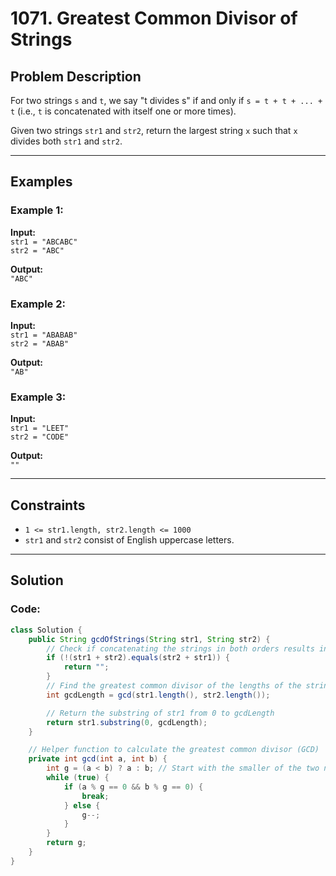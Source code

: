 # 1071. Greatest Common Divisor of Strings

## Problem Description
For two strings `s` and `t`, we say "t divides s" if and only if `s = t + t + ... + t` (i.e., `t` is concatenated with itself one or more times). 

Given two strings `str1` and `str2`, return the largest string `x` such that `x` divides both `str1` and `str2`.

---

## Examples

### Example 1:
**Input:**  
`str1 = "ABCABC"`  
`str2 = "ABC"`  

**Output:**  
`"ABC"`

### Example 2:
**Input:**  
`str1 = "ABABAB"`  
`str2 = "ABAB"`  

**Output:**  
`"AB"`

### Example 3:
**Input:**  
`str1 = "LEET"`  
`str2 = "CODE"`  

**Output:**  
`""`

---

## Constraints
- `1 <= str1.length, str2.length <= 1000`
- `str1` and `str2` consist of English uppercase letters.

---

## Solution

### Code:
```java
class Solution {
    public String gcdOfStrings(String str1, String str2) {
        // Check if concatenating the strings in both orders results in the same string
        if (!(str1 + str2).equals(str2 + str1)) {
            return "";
        }
        // Find the greatest common divisor of the lengths of the strings
        int gcdLength = gcd(str1.length(), str2.length());

        // Return the substring of str1 from 0 to gcdLength
        return str1.substring(0, gcdLength);
    }

    // Helper function to calculate the greatest common divisor (GCD)
    private int gcd(int a, int b) {
        int g = (a < b) ? a : b; // Start with the smaller of the two numbers
        while (true) {
            if (a % g == 0 && b % g == 0) {
                break;
            } else {
                g--;
            }
        }
        return g;
    }
}
